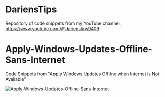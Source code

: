 # DariensTips
Repository of code snippets from my YouTube channel, https://www.youtube.com/@darienstips9409

# Apply-Windows-Updates-Offline-Sans-Internet
Code Snippets from "Apply Windows Updates Offline when Internet is Not Available"

![Apply-Windows-Updates-Offline-Sans-Internet](https://github.com/user-attachments/assets/3aca8538-ffc4-44af-85d6-04196577979c)
